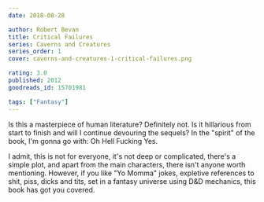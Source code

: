 ```yaml
---
date: 2018-08-28

author: Robert Bevan
title: Critical Failures
series: Caverns and Creatures
series_order: 1
cover: caverns-and-creatures-1-critical-failures.png

rating: 3.0
published: 2012
goodreads_id: 15701981

tags: ["Fantasy"]
---
```


Is this a masterpiece of human literature? Definitely not.
Is it hillarious from start to finish and will I continue devouring the sequels? In the "spirit" of the book, I'm gonna go with: Oh Hell Fucking Yes.

<!--more-->

I admit, this is not for everyone, it's not deep or complicated, there's a simple plot, and apart from the main characters, there isn't anyone worth mentioning. However, if you like "Yo Momma" jokes, expletive references to shit, piss, dicks and tits, set in a fantasy universe using D&D mechanics, this book has got you covered.

